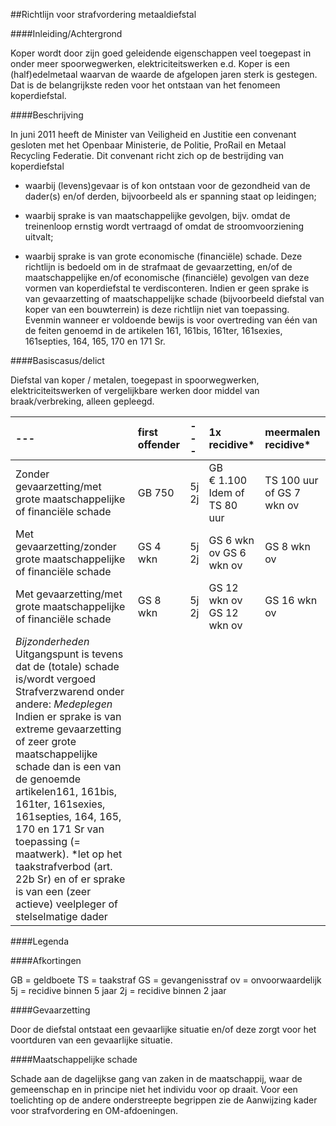 <meta http-equiv='Content-Type' content='text/html; charset=utf-8' />

##Richtlijn voor strafvordering metaaldiefstal

####Inleiding/Achtergrond

Koper wordt door zijn goed geleidende eigenschappen veel toegepast in onder meer spoorwegwerken, elektriciteitswerken e.d. Koper is een (half)edelmetaal waarvan de waarde de afgelopen jaren sterk is gestegen. Dat is de belangrijkste reden voor het ontstaan van het fenomeen koperdiefstal.    

####Beschrijving

In juni 2011 heeft de Minister van Veiligheid en Justitie een convenant gesloten met het Openbaar Ministerie, de Politie, ProRail en Metaal Recycling Federatie. Dit convenant richt zich op de bestrijding van koperdiefstal 

* waarbij (levens)gevaar is of kon ontstaan voor de gezondheid van de dader(s) en/of derden, bijvoorbeeld als er spanning staat op leidingen;  

* waarbij sprake is van maatschappelijke gevolgen, bijv. omdat de treinenloop ernstig wordt vertraagd of omdat de stroomvoorziening uitvalt;  

* waarbij sprake is van grote economische (financiële) schade.   Deze richtlijn is bedoeld om in de strafmaat de gevaarzetting, en/of de maatschappelijke en/of economische (financiële) gevolgen van deze vormen van koperdiefstal te verdisconteren. Indien er geen sprake is van gevaarzetting of maatschappelijke schade (bijvoorbeeld diefstal van koper van een bouwterrein) is deze richtlijn niet van toepassing. Evenmin wanneer er voldoende bewijs is voor overtreding van één van de feiten genoemd in de artikelen 161, 161bis, 161ter, 161sexies, 161septies, 164, 165, 170 en 171 Sr.    

####Basiscasus/delict

Diefstal van koper / metalen, toegepast in spoorwegwerken, elektriciteitswerken of vergelijkbare werken door middel van braak/verbreking, alleen gepleegd.  

|--- | first offender  |--- | 1x recidive*  | meermalen recidive*  |
|:---|:---|:---|:---|:---|
| Zonder gevaarzetting/met grote maatschappelijke of financiële schade  | GB 750  | 5j  2j  | GB € 1.100  Idem of TS 80 uur  | TS 100 uur of  GS 7 wkn ov  |
| Met gevaarzetting/zonder grote maatschappelijke of financiële schade  | GS 4 wkn  | 5j  2j  | GS 6 wkn ov  GS 6 wkn ov  | GS 8 wkn ov  |
| Met gevaarzetting/met grote maatschappelijke of financiële schade  | GS 8 wkn  | 5j  2j  | GS 12 wkn ov  GS 12 wkn ov  | GS 16 wkn ov  |
|  *Bijzonderheden*   Uitgangspunt is tevens dat de (totale) schade is/wordt vergoed  Strafverzwarend onder andere:   *Medeplegen*   Indien er sprake is van extreme gevaarzetting of zeer grote maatschappelijke schade dan is een van de genoemde artikelen161, 161bis, 161ter, 161sexies, 161septies, 164, 165, 170 en 171 Sr van toepassing (= maatwerk).  *let op het taakstrafverbod (art. 22b Sr) en of er sprake is van een (zeer actieve) veelpleger of stelselmatige dader  |

####Legenda

####Afkortingen

GB = geldboete TS = taakstraf GS = gevangenisstraf ov = onvoorwaardelijk 5j = recidive binnen 5 jaar 2j = recidive binnen 2 jaar    

####Gevaarzetting

Door de diefstal ontstaat een gevaarlijke situatie en/of deze zorgt voor het voortduren van een gevaarlijke situatie.    

####Maatschappelijke schade

Schade aan de dagelijkse gang van zaken in de maatschappij, waar de gemeenschap en in principe niet het individu voor op draait. Voor een toelichting op de andere onderstreepte begrippen zie de Aanwijzing kader voor strafvordering en OM-afdoeningen.      
